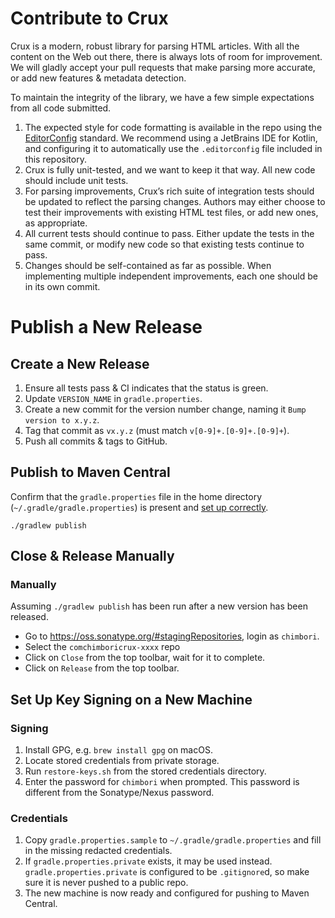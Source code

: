 # Contribute to Crux

Crux is a modern, robust library for parsing HTML articles. With all the content on the Web out
there, there is always lots of room for improvement. We will gladly accept your pull requests that
make parsing more accurate, or add new features & metadata detection.

To maintain the integrity of the library, we have a few simple expectations from all code submitted.

1. The expected style for code formatting is available in the repo using the
   [EditorConfig](https://editorconfig.org/) standard. We recommend using a JetBrains IDE for
   Kotlin, and configuring it to automatically use the `.editorconfig` file included in this
   repository.
1. Crux is fully unit-tested, and we want to keep it that way. All new code should include unit
   tests.
1. For parsing improvements, Crux’s rich suite of integration tests should be updated to reflect
   the parsing changes. Authors may either choose to test their improvements with existing HTML test
   files, or add new ones, as appropriate.
1. All current tests should continue to pass. Either update the tests in the same commit, or modify
   new code so that existing tests continue to pass.
1. Changes should be self-contained as far as possible. When implementing multiple independent
   improvements, each one should be in its own commit.

# Publish a New Release

## Create a New Release

1. Ensure all tests pass & CI indicates that the status is green.
1. Update `VERSION_NAME` in `gradle.properties`.
1. Create a new commit for the version number change, naming it `Bump version to x.y.z`.
1. Tag that commit as `vx.y.z` (must match `v[0-9]+.[0-9]+.[0-9]+`).
1. Push all commits & tags to GitHub.

## Publish to Maven Central

Confirm that the `gradle.properties` file in the home directory (`~/.gradle/gradle.properties`) is
present and [set up correctly](#set-up-key-signing-on-a-new-machine).

  ```shell
  ./gradlew publish
  ```
## Close & Release Manually

### Manually

Assuming `./gradlew publish` has been run after a new version has been released.

- Go to https://oss.sonatype.org/#stagingRepositories, login as `chimbori`.
- Select the `comchimboricrux-xxxx` repo
- Click on `Close` from the top toolbar, wait for it to complete.
- Click on `Release` from the top toolbar.

## Set Up Key Signing on a New Machine

### Signing

1. Install GPG, e.g. `brew install gpg` on macOS.
1. Locate stored credentials from private storage.
1. Run `restore-keys.sh` from the stored credentials directory.
1. Enter the password for `chimbori` when prompted. This password is different from the Sonatype/Nexus password.

### Credentials

1. Copy `gradle.properties.sample` to `~/.gradle/gradle.properties` and fill in the missing redacted credentials.
1. If `gradle.properties.private` exists, it may be used instead. `gradle.properties.private` is configured to be
   `.gitignore`d, so make sure it is never pushed to a public repo.
1. The new machine is now ready and configured for pushing to Maven Central.
